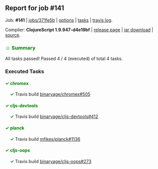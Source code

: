 ## Report for job #141

Job: **#141** | [jobs/371fe5b](https://github.com/cljs-oss/canary/commit/371fe5b1ff102b14fcb7cc08cbc12d6035df7721) | [options](options.edn) | [tasks](tasks.edn) | [travis log](https://travis-ci.org/cljs-oss/canary/builds/300030276).

Compiler: **ClojureScript 1.9.947-d4e19bf** | [release page](https://github.com/cljs-oss/canary/releases/tag/r1.9.947-d4e19bf) | [jar download](https://github.com/cljs-oss/canary/releases/download/r1.9.947-d4e19bf/clojurescript-1.9.947-d4e19bf.jar) | [source](https://github.com/clojure/clojurescript/commit/d4e19bffcd19208997c1ffb14e3077e62eedbdfc).

### <b style='color:green'>☺ Summary</b>

All tasks passed! Passed 4 / 4 (executed) of total 4 tasks.

### Executed Tasks

#### <b style='color:green'>&#x2713; chromex</b>
&nbsp;&nbsp;&nbsp;&nbsp;<b style='color:green'>&#x2713;</b> Travis build [binaryage/chromex#505](https://travis-ci.org/binaryage/chromex/builds/300031444)<br>

#### <b style='color:green'>&#x2713; cljs-devtools</b>
&nbsp;&nbsp;&nbsp;&nbsp;<b style='color:green'>&#x2713;</b> Travis build [binaryage/cljs-devtools#412](https://travis-ci.org/binaryage/cljs-devtools/builds/300031440)<br>

#### <b style='color:green'>&#x2713; planck</b>
&nbsp;&nbsp;&nbsp;&nbsp;<b style='color:green'>&#x2713;</b> Travis build [mfikes/planck#1136](https://travis-ci.org/mfikes/planck/builds/300031438)<br>

#### <b style='color:green'>&#x2713; cljs-oops</b>
&nbsp;&nbsp;&nbsp;&nbsp;<b style='color:green'>&#x2713;</b> Travis build [binaryage/cljs-oops#273](https://travis-ci.org/binaryage/cljs-oops/builds/300031446)<br>